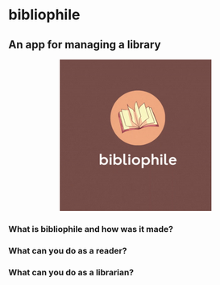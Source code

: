 <style>
.aligncenter {
    text-align: center;
}
</style>
<h1>bibliophile</h1>
<h2>An app for managing a library</h2>
<p class="aligncenter"><img src="images/loggo.gif" alt="App's loggo"/></p>
<h3>What is <b>bibliophile</b> and how was it made?</h3>

<h3>What can you do as a reader?</h3>

<h3>What can you do as a librarian?</h3>

